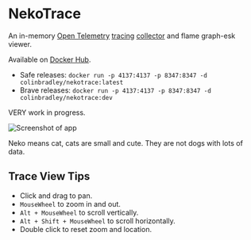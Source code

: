 # NekoTrace

An in-memory [Open Telemetry](https://opentelemetry.io/) [tracing](https://opentelemetry.io/docs/concepts/signals/traces/) [collector](https://opentelemetry.io/docs/collector/) and flame graph-esk viewer.

Available on [Docker Hub](https://hub.docker.com/r/colinbradley/nekotrace).

- Safe releases: `docker run -p 4137:4137 -p 8347:8347 -d colinbradley/nekotrace:latest`
- Brave releases: `docker run -p 4137:4137 -p 8347:8347 -d colinbradley/nekotrace:dev`

VERY work in progress.

![Screenshot of app](Content/Screenshot-2025-07-19.png)

Neko means cat, cats are small and cute. They are not dogs with lots of data.

## Trace View Tips

- Click and drag to pan.
- `MouseWheel` to zoom in and out.
- `Alt + MouseWheel` to scroll vertically.
- `Alt + Shift + MouseWheel` to scroll horizontally.
- Double click to reset zoom and location.
